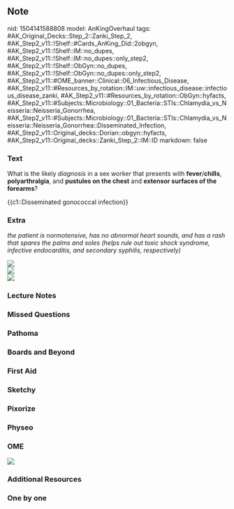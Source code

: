 ## Note
nid: 1504141588808
model: AnKingOverhaul
tags: #AK_Original_Decks::Step_2::Zanki_Step_2, #AK_Step2_v11::!Shelf::#Cards_AnKing_Did::2obgyn, #AK_Step2_v11::!Shelf::IM::no_dupes, #AK_Step2_v11::!Shelf::IM::no_dupes::only_step2, #AK_Step2_v11::!Shelf::ObGyn::no_dupes, #AK_Step2_v11::!Shelf::ObGyn::no_dupes::only_step2, #AK_Step2_v11::#OME_banner::Clinical::06_Infectious_Disease, #AK_Step2_v11::#Resources_by_rotation::IM::uw::infectious_disease::infectious_disease_zanki, #AK_Step2_v11::#Resources_by_rotation::ObGyn::hyfacts, #AK_Step2_v11::#Subjects::Microbiology::01_Bacteria::STIs::Chlamydia_vs_Neisseria::Neisseria_Gonorrhea, #AK_Step2_v11::#Subjects::Microbiology::01_Bacteria::STIs::Chlamydia_vs_Neisseria::Neisseria_Gonorrhea::Disseminated_Infection, #AK_Step2_v11::Original_decks::Dorian::obgyn::hyfacts, #AK_Step2_v11::Original_decks::Zanki_Step_2::IM::ID
markdown: false

### Text
What is the likely <i>diagnosis</i> in a sex worker that presents
with <b>fever</b>/<b>chills</b>, <b>polyarthralgia</b>, and
<b>pustules on the chest</b> and <b>extensor surfaces of the
forearms</b>?
<div>
  {{c1::Disseminated gonococcal infection}}
</div>

### Extra
<i>the patient is normotensive, has no abnormal heart sounds, and
has a rash that spares the palms and soles (helps rule out toxic
shock syndrome, infective endocarditis, and secondary syphilis,
respectively)</i>
<div>
  <i><img src="gono.png" class="resizer"></i>
</div>
<div>
  <div><img class="resizer" src="dgii.png"></div>
  <div><img class="resizer" src="paste-229050605895681.jpg"></div>
</div>

### Lecture Notes


### Missed Questions


### Pathoma


### Boards and Beyond


### First Aid


### Sketchy


### Pixorize


### Physeo


### OME
<div class="ome-widget">
  <a href=
  "https://onlinemeded.org/spa/infectious-disease?ref=anki"><img src="_OME_AnkiFlashcards_Topic_3.png"></a>
</div>

### Additional Resources


### One by one

